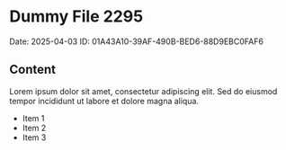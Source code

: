 # Dummy File 2295

Date: 2025-04-03
ID: 01A43A10-39AF-490B-BED6-88D9EBC0FAF6

## Content

Lorem ipsum dolor sit amet, consectetur adipiscing elit.
Sed do eiusmod tempor incididunt ut labore et dolore magna aliqua.

* Item 1
* Item 2
* Item 3

